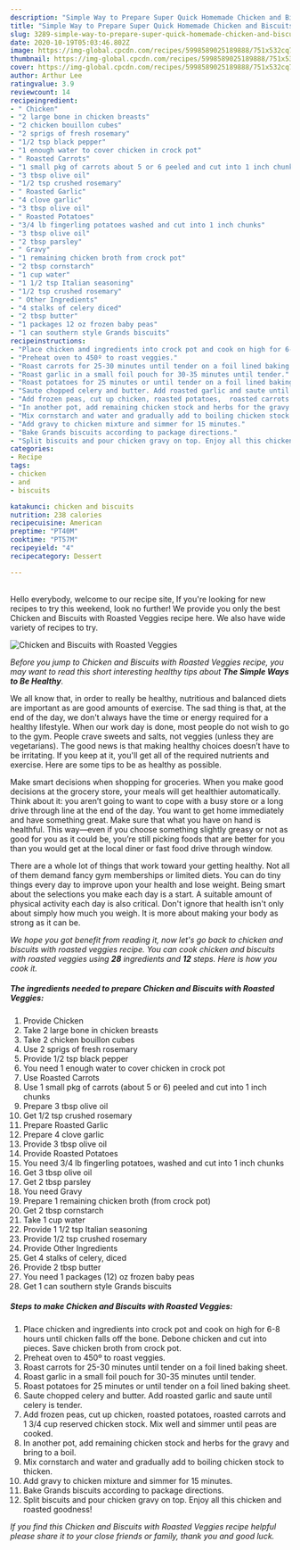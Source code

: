 ```yaml
---
description: "Simple Way to Prepare Super Quick Homemade Chicken and Biscuits with Roasted Veggies"
title: "Simple Way to Prepare Super Quick Homemade Chicken and Biscuits with Roasted Veggies"
slug: 3289-simple-way-to-prepare-super-quick-homemade-chicken-and-biscuits-with-roasted-veggies
date: 2020-10-19T05:03:46.802Z
image: https://img-global.cpcdn.com/recipes/5998589025189888/751x532cq70/chicken-and-biscuits-with-roasted-veggies-recipe-main-photo.jpg
thumbnail: https://img-global.cpcdn.com/recipes/5998589025189888/751x532cq70/chicken-and-biscuits-with-roasted-veggies-recipe-main-photo.jpg
cover: https://img-global.cpcdn.com/recipes/5998589025189888/751x532cq70/chicken-and-biscuits-with-roasted-veggies-recipe-main-photo.jpg
author: Arthur Lee
ratingvalue: 3.9
reviewcount: 14
recipeingredient:
- " Chicken"
- "2 large bone in chicken breasts"
- "2 chicken bouillon cubes"
- "2 sprigs of fresh rosemary"
- "1/2 tsp black pepper"
- "1 enough water to cover chicken in crock pot"
- " Roasted Carrots"
- "1 small pkg of carrots about 5 or 6 peeled and cut into 1 inch chunks"
- "3 tbsp olive oil"
- "1/2 tsp crushed rosemary"
- " Roasted Garlic"
- "4 clove garlic"
- "3 tbsp olive oil"
- " Roasted Potatoes"
- "3/4 lb fingerling potatoes washed and cut into 1 inch chunks"
- "3 tbsp olive oil"
- "2 tbsp parsley"
- " Gravy"
- "1 remaining chicken broth from crock pot"
- "2 tbsp cornstarch"
- "1 cup water"
- "1 1/2 tsp Italian seasoning"
- "1/2 tsp crushed rosemary"
- " Other Ingredients"
- "4 stalks of celery diced"
- "2 tbsp butter"
- "1 packages 12 oz frozen baby peas"
- "1 can southern style Grands biscuits"
recipeinstructions:
- "Place chicken and ingredients into crock pot and cook on high for 6-8 hours until chicken falls off the bone. Debone chicken and cut into pieces. Save chicken broth from crock pot."
- "Preheat oven to 450º to roast veggies."
- "Roast carrots for 25-30 minutes until tender on a foil lined baking sheet."
- "Roast garlic in a small foil pouch for 30-35 minutes until tender."
- "Roast potatoes for 25 minutes or until tender on a foil lined baking sheet."
- "Saute chopped celery and butter. Add roasted garlic and saute until celery is tender."
- "Add frozen peas, cut up chicken, roasted potatoes,  roasted carrots and 1 3/4 cup reserved chicken stock. Mix well and simmer until peas are cooked."
- "In another pot, add remaining chicken stock and herbs for the gravy and bring to a boil."
- "Mix cornstarch and water and gradually add to boiling chicken stock to thicken."
- "Add gravy to chicken mixture and simmer for 15 minutes."
- "Bake Grands biscuits according to package directions."
- "Split biscuits and pour chicken gravy on top. Enjoy all this chicken and roasted goodness!"
categories:
- Recipe
tags:
- chicken
- and
- biscuits

katakunci: chicken and biscuits 
nutrition: 238 calories
recipecuisine: American
preptime: "PT40M"
cooktime: "PT57M"
recipeyield: "4"
recipecategory: Dessert

---
```

<br>
Hello everybody, welcome to our recipe site, If you're looking for new recipes to try this weekend, look no further! We provide you only the best Chicken and Biscuits with Roasted Veggies recipe here. We also have wide variety of recipes to try.
<br>


![Chicken and Biscuits with Roasted Veggies](https://img-global.cpcdn.com/recipes/5998589025189888/751x532cq70/chicken-and-biscuits-with-roasted-veggies-recipe-main-photo.jpg)

<i>Before you jump to Chicken and Biscuits with Roasted Veggies recipe, you may want to read this short interesting healthy tips about <strong>The Simple Ways to Be Healthy</strong>.</i>

We all know that, in order to really be healthy, nutritious and balanced diets are important as are good amounts of exercise. The sad thing is that, at the end of the day, we don't always have the time or energy required for a healthy lifestyle. When our work day is done, most people do not wish to go to the gym. People crave sweets and salts, not veggies (unless they are vegetarians). The good news is that making healthy choices doesn’t have to be irritating. If you keep at it, you'll get all of the required nutrients and exercise. Here are some tips to be as healthy as possible.

Make smart decisions when shopping for groceries. When you make good decisions at the grocery store, your meals will get healthier automatically. Think about it: you aren’t going to want to cope with a busy store or a long drive through line at the end of the day. You want to get home immediately and have something great. Make sure that what you have on hand is healthful. This way—even if you choose something slightly greasy or not as good for you as it could be, you’re still picking foods that are better for you than you would get at the local diner or fast food drive through window.

There are a whole lot of things that work toward your getting healthy. Not all of them demand fancy gym memberships or limited diets. You can do tiny things every day to improve upon your health and lose weight. Being smart about the selections you make each day is a start. A suitable amount of physical activity each day is also critical. Don't ignore that health isn't only about simply how much you weigh. It is more about making your body as strong as it can be. 


<i>We hope you got benefit from reading it, now let's go back to chicken and biscuits with roasted veggies recipe. You can cook chicken and biscuits with roasted veggies using <strong>28</strong> ingredients and <strong>12</strong> steps. Here is how you cook it.
</i>

##### The ingredients needed to prepare Chicken and Biscuits with Roasted Veggies:

1. Provide  Chicken
1. Take 2 large bone in chicken breasts
1. Take 2 chicken bouillon cubes
1. Use 2 sprigs of fresh rosemary
1. Provide 1/2 tsp black pepper
1. You need 1 enough water to cover chicken in crock pot
1. Use  Roasted Carrots
1. Use 1 small pkg of carrots (about 5 or 6) peeled and cut into 1 inch chunks
1. Prepare 3 tbsp olive oil
1. Get 1/2 tsp crushed rosemary
1. Prepare  Roasted Garlic
1. Prepare 4 clove garlic
1. Provide 3 tbsp olive oil
1. Provide  Roasted Potatoes
1. You need 3/4 lb fingerling potatoes, washed and cut into 1 inch chunks
1. Get 3 tbsp olive oil
1. Get 2 tbsp parsley
1. You need  Gravy
1. Prepare 1 remaining chicken broth (from crock pot)
1. Get 2 tbsp cornstarch
1. Take 1 cup water
1. Provide 1 1/2 tsp Italian seasoning
1. Provide 1/2 tsp crushed rosemary
1. Provide  Other Ingredients
1. Get 4 stalks of celery, diced
1. Provide 2 tbsp butter
1. You need 1 packages (12) oz frozen baby peas
1. Get 1 can southern style Grands biscuits


##### Steps to make Chicken and Biscuits with Roasted Veggies:

1. Place chicken and ingredients into crock pot and cook on high for 6-8 hours until chicken falls off the bone. Debone chicken and cut into pieces. Save chicken broth from crock pot.
1. Preheat oven to 450º to roast veggies.
1. Roast carrots for 25-30 minutes until tender on a foil lined baking sheet.
1. Roast garlic in a small foil pouch for 30-35 minutes until tender.
1. Roast potatoes for 25 minutes or until tender on a foil lined baking sheet.
1. Saute chopped celery and butter. Add roasted garlic and saute until celery is tender.
1. Add frozen peas, cut up chicken, roasted potatoes,  roasted carrots and 1 3/4 cup reserved chicken stock. Mix well and simmer until peas are cooked.
1. In another pot, add remaining chicken stock and herbs for the gravy and bring to a boil.
1. Mix cornstarch and water and gradually add to boiling chicken stock to thicken.
1. Add gravy to chicken mixture and simmer for 15 minutes.
1. Bake Grands biscuits according to package directions.
1. Split biscuits and pour chicken gravy on top. Enjoy all this chicken and roasted goodness!


<i>If you find this Chicken and Biscuits with Roasted Veggies recipe helpful please share it to your close friends or family, thank you and good luck.</i>
